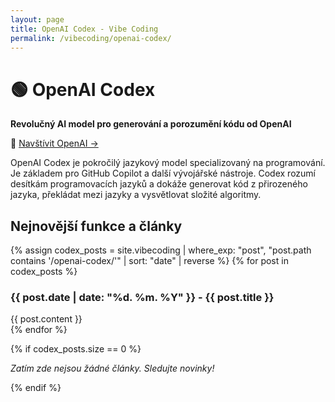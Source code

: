 ```yaml
---
layout: page
title: OpenAI Codex - Vibe Coding
permalink: /vibecoding/openai-codex/
---
```


# 🟢 OpenAI Codex

**Revolučný AI model pro generování a porozumění kódu od OpenAI**

🔗 [Navštívit OpenAI →](https://openai.com)

OpenAI Codex je pokročilý jazykový model specializovaný na programování. Je základem pro GitHub Copilot a další vývojářské nástroje. Codex rozumí desítkám programovacích jazyků a dokáže generovat kód z přirozeného jazyka, překládat mezi jazyky a vysvětlovat složité algoritmy.

## Nejnovější funkce a články

{% assign codex_posts = site.vibecoding | where_exp: "post", "post.path contains '/openai-codex/'" | sort: "date" | reverse %}
{% for post in codex_posts %}
<article class="vibecoding-article">
  <h3>    {{ post.date | date: "%d. %m. %Y" }} - {{ post.title }}</h3>
  <div class="article-content">
    {{ post.content }}
  </div>
  <div class="article-meta">

  </div>
</article>
{% endfor %}

{% if codex_posts.size == 0 %}
<p><em>Zatím zde nejsou žádné články. Sledujte novinky!</em></p>
{% endif %} 